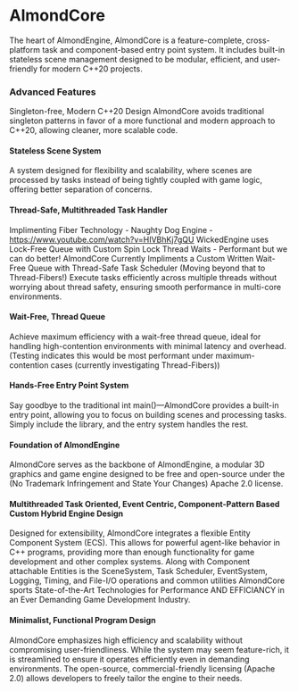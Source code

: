 # AlmondCore
The heart of AlmondEngine, AlmondCore is a feature-complete, cross-platform task and component-based entry point system. It includes built-in stateless scene management designed to be modular, efficient, and user-friendly for modern C++20 projects.

### Advanced Features
Singleton-free, Modern C++20 Design
AlmondCore avoids traditional singleton patterns in favor of a more functional and modern approach to C++20, allowing cleaner, more scalable code.

#### Stateless Scene System
A system designed for flexibility and scalability, where scenes are processed by tasks instead of being tightly coupled with game logic, offering better separation of concerns.

#### Thread-Safe, Multithreaded Task Handler
Implimenting Fiber Technology - Naughty Dog Engine - https://www.youtube.com/watch?v=HIVBhKj7gQU
WickedEngine uses Lock-Free Queue with Custom Spin Lock Thread Waits - Performant but we can do better! AlmondCore Currently Impliments a Custom Written Wait-Free Queue with Thread-Safe Task Scheduler (Moving beyond that to Thread-Fibers!)
Execute tasks efficiently across multiple threads without worrying about thread safety, ensuring smooth performance in multi-core environments.

#### Wait-Free, Thread Queue
Achieve maximum efficiency with a wait-free thread queue, ideal for handling high-contention environments with minimal latency and overhead. (Testing indicates this would be most performant under maximum-contention cases (currently investigating Thread-Fibers))

#### Hands-Free Entry Point System
Say goodbye to the traditional int main()—AlmondCore provides a built-in entry point, allowing you to focus on building scenes and processing tasks. Simply include the library, and the entry system handles the rest.

#### Foundation of AlmondEngine
AlmondCore serves as the backbone of AlmondEngine, a modular 3D graphics and game engine designed to be free and open-source under the (No Trademark Infringement and State Your Changes) Apache 2.0 license.

#### Multithreaded Task Oriented, Event Centric, Component-Pattern Based Custom Hybrid Engine Design
Designed for extensibility, AlmondCore integrates a flexible Entity Component System (ECS). This allows for powerful agent-like behavior in C++ programs, providing more than enough functionality for game development and other complex systems.
Along with Component attachable Entities is the SceneSystem, Task Scheduler, EventSystem, Logging, Timing, and File-I/O operations and common utilities AlmondCore sports State-of-the-Art Technologies for Performance AND EFFICIANCY in an Ever Demanding Game Development Industry.

#### Minimalist, Functional Program Design
AlmondCore emphasizes high efficiency and scalability without compromising user-friendliness. While the system may seem feature-rich, it is streamlined to ensure it operates efficiently even in demanding environments. The open-source, commercial-friendly licensing (Apache 2.0) allows developers to freely tailor the engine to their needs.

